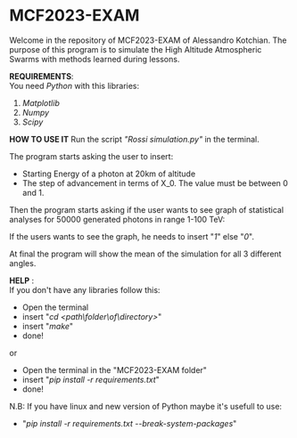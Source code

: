 # MCF2023-EXAM
Welcome in the repository of MCF2023-EXAM of Alessandro Kotchian.
The purpose of this program is to simulate the High Altitude Atmospheric Swarms with methods learned during lessons.

**REQUIREMENTS**:  
You need _Python_ with this libraries:


1. _Matplotlib_
2. _Numpy_
3. _Scipy_

**HOW TO USE IT**
Run the script _"Rossi simulation.py"_ in the terminal.

The program starts asking the user to insert:
- Starting Energy of a photon at 20km of altitude
- The step of advancement in terms of X_0. The value must be between 0 and 1.

Then the program starts asking if the user wants to see graph of statistical analyses for 50000 generated photons in range 1-100 TeV: 

If the users wants to see the graph, he needs to insert "_1_" else "_0_".

At final the program will show the mean of the simulation for all 3 different angles.


**HELP** :   
If you don't have any libraries follow this:

- Open the terminal 
- insert "_cd_ _<path\folder\of\directory>_"
- insert "_make_"
- done!

or

- Open the terminal in the "MCF2023-EXAM folder"
- insert "_pip_ _install_ _-r_ _requirements.txt_"
- done!

N.B: If you have linux and new version of Python maybe it's usefull to use:
- "_pip_ _install_ _-r_ _requirements.txt_ _--break-system-packages_"
